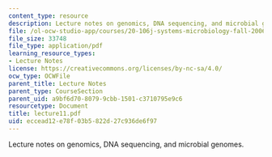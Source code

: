 ```yaml
---
content_type: resource
description: Lecture notes on genomics, DNA sequencing, and microbial genomes.
file: /ol-ocw-studio-app/courses/20-106j-systems-microbiology-fall-2006/eccead12e78f03b5822d27c936de6f97_lecture11.pdf
file_size: 33748
file_type: application/pdf
learning_resource_types:
- Lecture Notes
license: https://creativecommons.org/licenses/by-nc-sa/4.0/
ocw_type: OCWFile
parent_title: Lecture Notes
parent_type: CourseSection
parent_uid: a9bf6d70-8079-9cbb-1501-c3710795e9c6
resourcetype: Document
title: lecture11.pdf
uid: eccead12-e78f-03b5-822d-27c936de6f97
---
```

Lecture notes on genomics, DNA sequencing, and microbial genomes.
